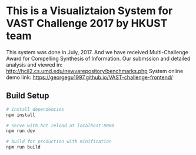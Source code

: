 # This is a Visualiztaion System for VAST Challenge 2017 by HKUST team

This system was done in July, 2017.
And we have received Multi-Challenge Award for Compelling Synthesis of Information.
Our submssion and detailed analysis and viewed in: http://hcil2.cs.umd.edu/newvarepository/benchmarks.php
System online demo link: https://georgegu1997.github.io/VAST-challenge-frontend/

## Build Setup

``` bash
# install dependencies
npm install

# serve with hot reload at localhost:8080
npm run dev

# build for production with minification
npm run build
